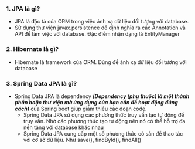 ### 1. JPA là gì?
- JPA là đặc tả của ORM trong việc ánh xạ dữ liệu đối tượng với database.
- Sử dụng thư viện javax.persistence để định nghĩa ra các Annotation và API để làm việc với database. Đặc điểm nhận dạng là EntityManager

### 2. Hibernate là gì?
- Hibernate là framework của ORM. Dùng để ánh xạ dữ liệu đối tượng với database

### 3. Spring Data JPA là gì?
- Spring Data JPA là dependency ***(Dependency (phụ thuộc) là một thành phần hoặc thư viện mà ứng dụng của bạn cần để hoạt động đúng cách)*** của Spring boot giúp giảm thiểu các đoạn code.
  - Spring Data JPA sử dụng các phương thức truy vấn tạo tự động để truy vấn. Nhờ các phương thức tạo tự động nên nó có thể hỗ trợ đa nền tảng với database khác nhau
  - Spring Data JPA cung cấp một số phương thức có sẵn để thao tác với cơ sở dữ liệu. Như save(), findById(), findAll()
  
